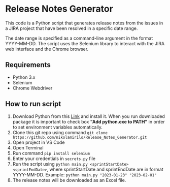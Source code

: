 # Release Notes Generator

This code is a Python script that generates release notes from the issues in a JIRA project that
have been resolved in a specific date range.

The date range is specified as a command-line argument in the format YYYY-MM-DD. The script uses the
Selenium library to interact with the JIRA web interface and the Chrome browser.

## Requirements

- Python 3.x
- Selenium
- Chrome Webdriver

## How to run script

1. Download Python from this [Link](https://www.python.org/downloads/) and install it. When you run
   downloaded package it is important to check box **"Add python.exe to PATH"** in order to set
   environment variables automatically.
2. Clone this git repo using command `git clone https://github.com/nikolamirilo/Release_Notes_Generator.git`
3. Open project in VS Code
4. Open Terminal
5. Run command `pip install selenium`
6. Enter your credentials in `secrets.py` file
7. Run the script using `python main.py <sprintStartDate> <sprintEndDate>`, where sprintStartDate
   and sprintEndDate are in format YYYY-MM-DD. Example: `python main.py "2023-01-23" "2023-02-01"`
8. The release notes will be downloaded as an Excel file.
